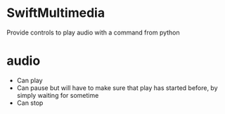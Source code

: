 # SwiftMultimedia
 Provide controls to play audio with a command from python

# audio

* Can play
* Can pause but will have to make sure that play has started before, by simply waiting for sometime
* Can stop
